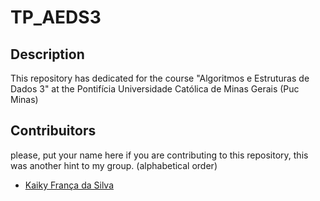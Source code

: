 # TP_AEDS3

## Description
This repository has dedicated for the course "Algoritmos e Estruturas de Dados 3" at the Pontifícia Universidade Católica de Minas Gerais (Puc Minas)

## Contribuitors

please, put your name here if you are contributing to this repository, this was another hint to my group. (alphabetical order)

- [Kaiky França da Silva](https://www.linkedin.com/in/glkaiky/)